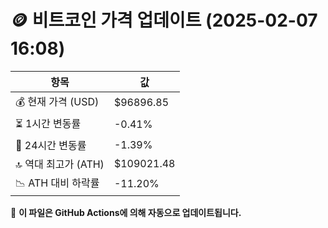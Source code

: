 # 🪙 비트코인 가격 업데이트 (2025-02-07 16:08)

| 항목                | 값 |
|--------------------|----------------|
| 💰 현재 가격 (USD) | $96896.85 |
| ⏳ 1시간 변동률    | -0.41% |
| 📆 24시간 변동률   | -1.39% |
| 🔝 역대 최고가 (ATH) | $109021.48 |
| 📉 ATH 대비 하락률 | -11.20% |

🔄 **이 파일은 GitHub Actions에 의해 자동으로 업데이트됩니다.**
